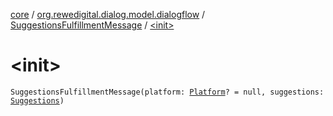 [core](../../index.md) / [org.rewedigital.dialog.model.dialogflow](../index.md) / [SuggestionsFulfillmentMessage](index.md) / [&lt;init&gt;](./-init-.md)

# &lt;init&gt;

`SuggestionsFulfillmentMessage(platform: `[`Platform`](../-platform/index.md)`? = null, suggestions: `[`Suggestions`](../-suggestions/index.md)`)`